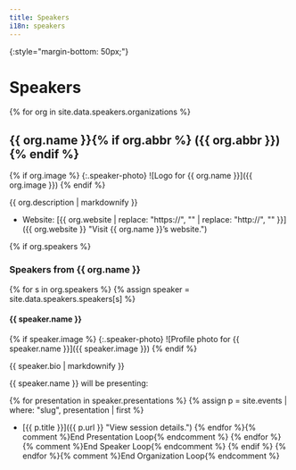 ```yaml
---
title: Speakers
i18n: speakers
---
```


{:style="margin-bottom: 50px;"}
# Speakers

{% for org in site.data.speakers.organizations %}

## {{ org.name }}{% if org.abbr %} ({{ org.abbr }}){% endif %}

{% if org.image %}
{:.speaker-photo}
![Logo for {{ org.name }}]({{ org.image }})
{% endif %}

{{ org.description | markdownify }}

* Website: [{{ org.website | replace: "https://", "" | replace: "http://", "" }}]({{ org.website }} "Visit {{ org.name }}&rsquo;s website.")

{% if org.speakers %}
### Speakers from {{ org.name }}

{% for s in org.speakers %}
{% assign speaker = site.data.speakers.speakers[s] %}

#### {{ speaker.name }}

{% if speaker.image %}
{:.speaker-photo}
![Profile photo for {{ speaker.name }}]({{ speaker.image }})
{% endif %}

{{ speaker.bio | markdownify }}

{{ speaker.name }} will be presenting:

{% for presentation in speaker.presentations %}
{% assign p = site.events | where: "slug", presentation | first %}
* [{{ p.title }}]({{ p.url }} "View session details.")
{% endfor %}{% comment %}End Presentation Loop{% endcomment %}
{% endfor %}{% comment %}End Speaker Loop{% endcomment %}
{% endif %}
{% endfor %}{% comment %}End Organization Loop{% endcomment %}

